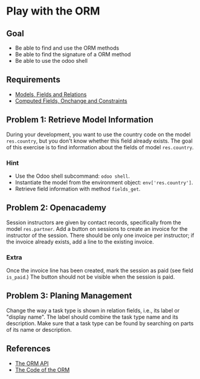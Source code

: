 # Play with the ORM

## Goal

* Be able to find and use the ORM methods
* Be able to find the signature of a ORM method
* Be able to use the odoo shell


## Requirements

- [Models, Fields and Relations](../01-models)
- [Computed Fields, Onchange and Constraints](../02-fields)


## Problem 1: Retrieve Model Information

During your development, you want to use the country code on the model
`res.country`, but you don't know whether this field already exists. The goal of
this exercise is to find information about the fields of model `res.country`.

###  Hint

* Use the Odoo shell subcommand: `odoo shell`.
* Instantiate the model from the environment object: `env['res.country']`.
* Retrieve field information with method `fields_get`.


## Problem 2: Openacademy

Session instructors are given by contact records, specifically from the model
`res.partner`. Add a button on sessions to create an invoice for the instructor
of the session. There should be only one invoice per instructor; if the invoice
already exists, add a line to the existing invoice.


### Extra

Once the invoice line has been created, mark the session as paid (see field
`is_paid`.) The button should not be visible when the session is paid.


## Problem 3: Planing Management

Change the way a task type is shown in relation fields, i.e., its label or
"display name". The label should combine the task type name and its description.
Make sure that a task type can be found by searching on parts of its name or
description.


## References

* [The ORM API](https://www.odoo.com/documentation/11.0/reference/orm.html)
* [The Code of the ORM](https://github.com/odoo/odoo/blob/10.0/odoo/models.py)
